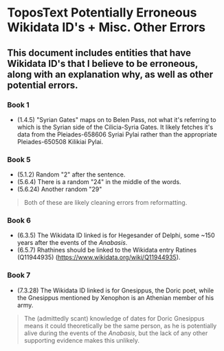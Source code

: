 # ToposText Potentially Erroneous Wikidata ID's + Misc. Other Errors
## This document includes entities that have Wikidata ID's that I believe to be erroneous, along with an explanation why, as well as other potential errors.

### Book 1
* (1.4.5) "Syrian Gates" maps on to Belen Pass, not what it's referring to which is the Syrian side of the Cilicia-Syria Gates. It likely fetches it's data from the Pleiades-658606 Syriai Pylai rather than the appropriate Pleiades-650508 Kilikiai Pylai.

### Book 5
* (5.1.2) Random "2" after the sentence.
*  (5.6.4) There is a random "24" in the middle of the words.
* (5.6.24) Another random "29"
> Both of these are likely cleaning errors from reformatting.

### Book 6
* (6.3.5) The Wikidata ID linked is for Hegesander of Delphi, some ~150 years after the events of the *Anabasis*.
* (6.5.7) Rhathines should be linked to the Wikidata entry Ratines (Q11944935) (https://www.wikidata.org/wiki/Q11944935).

### Book 7
* (7.3.28) The Wikidata ID linked is for Gnesippus, the Doric poet, while the Gnesippus mentioned by Xenophon is an Athenian member of his army.
> The (admittedly scant) knowledge of dates for Doric Gnesippus means it could theoretically be the same person, as he is potentially alive during the events of the *Anabasis*, but the lack of any other supporting evidence makes this unlikely.
